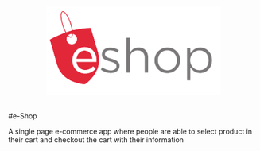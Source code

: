 <p align="center">
  <img src="/src/images/logo/logo.png" width="350" title="hover text">
</p>
<br />
#e-Shop
<p>A single page e-commerce app where people are able to select product in their cart and checkout the cart with their information</p>